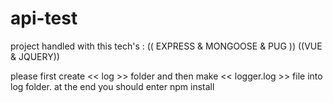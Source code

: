 # api-test

project handled with this tech's : (( EXPRESS & MONGOOSE & PUG )) ((VUE & JQUERY))


please first create << log >> folder and then make << logger.log >> file into log folder. at the end you should enter npm install
